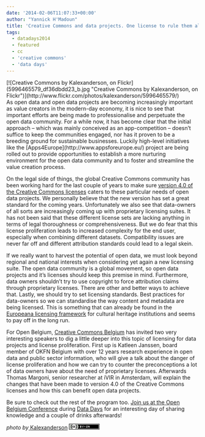 ```yaml
---
date: '2014-02-06T11:07:33+00:00'
author: "Yannick H'Madoun"
title: 'Creative Commons and data projects. One license to rule them all'
tags:
  - datadays2014
  - featured
  - cc
  - 'creative commons'
  - 'data days'
---
```


<div>[![Creative Commons by Kalexanderson, on Flickr](5996465579_df36dbdd23_b.jpg "Creative Commons by Kalexanderson, on Flickr")](http://www.flickr.com/photos/kalexanderson/5996465579/)</div><div></div><div>As open data and open data projects are becoming increasingly important as value creators in the modern-day economy, it is nice to see that important efforts are being made to professionalise and perpetuate the open data community. For a while now, it has become clear that the initial approach – which was mainly conceived as an app-competition – doesn’t suffice to keep the communities engaged, nor has it proven to be a breeding ground for sustainable businesses. Luckily high-level initiatives like the [Apps4Europe](http://www.appsforeurope.eu/) project are being rolled out to provide opportunities to establish a more nurturing environment for the open data community and to foster and streamline the value creation process.

On the legal side of things, the global Creative Commons community has been working hard for the last couple of years to make sure [version 4.0 of the Creative Commons licenses](http://www.creativecommons.be/nl/node/56) caters to these particular needs of open data projects. We personally believe that the new version has set a great standard for the coming years. Unfortunately we also see that data-owners of all sorts are increasingly coming up with proprietary licensing suites. It has not been said that these different license sets are lacking anything in terms of legal thoroughness or comprehensiveness. But we do fear that this license proliferation leads to increased complexity for the end user, especially when combining different datasets. Compatibility issues are never far off and different attribution standards could lead to a legal skein.

If we really want to harvest the potential of open data, we must look beyond regional and national interests when considering yet again a new licensing suite. The open data community is a global movement, so open data projects and it’s licenses should keep this premise in mind. Furthermore, data owners shouldn’t try to use copyright to force attribution claims through proprietary licenses. There are other and better ways to achieve that. Lastly, we should try to set licensing standards. Best practices for data-owners so we can standardise the way content and metadata are being licensed. This is something that can already be found in the [Europeana licensing framework](creativecommons.org/weblog/entry/30609) for cultural heritage institutions and seems to pay off in the long run.

For Open Belgium, [Creative Commons Belgium](http://creativecommons.be) has invited two very interesting speakers to dig a little deeper into this topic of licensing for data projects and license proliferation. First up is Katleen Janssen, board member of OKFN Belgium with over 12 years research experience in open data and public sector information, who will give a talk about the danger of license proliferation and how we can try to counter the preconceptions a lot of data owners have about the need of proprietary licenses. Afterwards Thomas Margoni, senior researcher at iVIR in Amsterdam, will explain the changes that have been made to version 4.0 of the Creative Commons licenses and how this can benefit open data projects.

Be sure to check out the rest of the program too. [Join us ](http://www.datadays.eu/registration/)[at the Open Belgium Conference](http://www.datadays.eu/registration/) during [Data Days](http://datadays.be/) for an interesting day of sharing knowledge and a couple of drinks afterwards!

_photo by_[ ](http://www.flickr.com/people/kalexanderson/)[Kalexanderson](http://www.flickr.com/people/kalexanderson/) _[![Creative Commons Attribution-Share Alike 2.0 Generic License](80x15.png 'Creative Commons Attribution-Share Alike 2.0 Generic License')](http://creativecommons.org/licenses/by-sa/2.0/)[ ](http://www.imagecodr.org/)_

</div>
